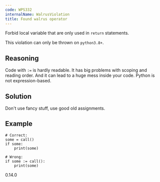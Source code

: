 ```yaml
---
code: WPS332
internalName: WalrusViolation
title: Found walrus operator
---
```


Forbid local variable that are only used in `return` statements.

This violation can only be thrown on `python3.8+`.

## Reasoning
Code with `:=` is hardly readable. It has big problems with scoping
and reading order. And it can lead to a huge mess inside your code.
Python is not expression-based.

## Solution
Don't use fancy stuff, use good old assignments.

## Example

    # Correct:
    some = call()
    if some:
        print(some)
    
    # Wrong:
    if some := call():
        print(some)

<div class="versionadded">

0.14.0

</div>